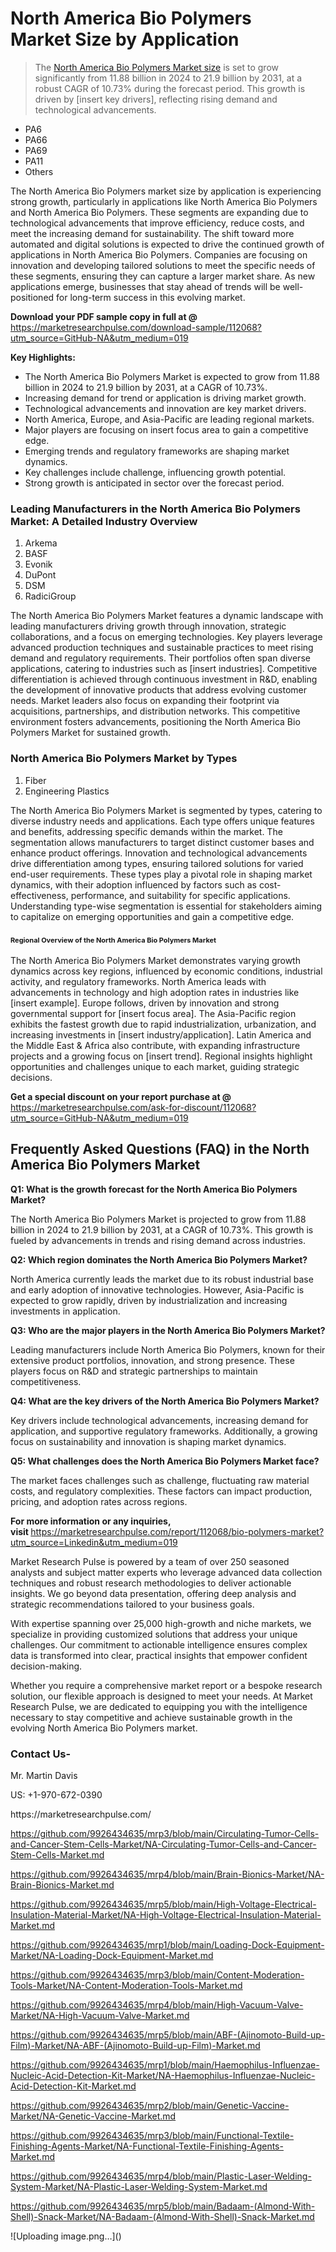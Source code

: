<h1>North America Bio Polymers Market&nbsp;Size by Application</h1><blockquote><p>The <a href="https://marketresearchpulse.com/download-sample/112068?utm_source=GitHub-NA&amp;utm_medium=019">North America Bio Polymers Market size</a> is set to grow significantly from 11.88 billion in 2024 to 21.9 billion by 2031, at a robust CAGR of 10.73% during the forecast period. This growth is driven by [insert key drivers], reflecting rising demand and technological advancements.</p></blockquote><ul><li>PA6<li> PA66<li> PA69<li> PA11<li> Others</li></ul><p>The North America Bio Polymers market size by application is experiencing strong growth, particularly in applications like North America Bio Polymers and North America Bio Polymers. These segments are expanding due to technological advancements that improve efficiency, reduce costs, and meet the increasing demand for sustainability. The shift toward more automated and digital solutions is expected to drive the continued growth of applications in North America Bio Polymers. Companies are focusing on innovation and developing tailored solutions to meet the specific needs of these segments, ensuring they can capture a larger market share. As new applications emerge, businesses that stay ahead of trends will be well-positioned for long-term success in this evolving market.</p><p><strong>Download your PDF sample copy in full at @ </strong><a href="https://marketresearchpulse.com/download-sample/112068?utm_source=GitHub-NA&amp;utm_medium=019">https://marketresearchpulse.com/download-sample/112068?utm_source=GitHub-NA&amp;utm_medium=019</a></p><p><strong>Key Highlights: </strong></p><ul><li>The North America Bio Polymers Market is expected to grow from 11.88 billion in 2024 to 21.9 billion by 2031, at a CAGR of 10.73%.</li><li>Increasing demand for trend or application is driving market growth.</li><li>Technological advancements and innovation are key market drivers.</li><li>North America, Europe, and Asia-Pacific are leading regional markets.</li><li>Major players are focusing on insert focus area to gain a competitive edge.</li><li>Emerging trends and regulatory frameworks are shaping market dynamics.</li><li>Key challenges include challenge, influencing growth potential.</li><li>Strong growth is anticipated in sector over the forecast period.</li></ul><h3>Leading Manufacturers in the North America Bio Polymers Market: A Detailed Industry Overview</h3><ol><li>Arkema</li><li>BASF</li><li>Evonik</li><li>DuPont</li><li>DSM</li><li>RadiciGroup</li></ol><div class="flex max-w-full flex-col flex-grow"><div class="min-h-8 text-message flex w-full flex-col items-end gap-2 whitespace-normal break-words [.text-message+&amp;]:mt-5" dir="auto" data-message-author-role="assistant" data-message-id="fd8432e4-4910-450d-b182-61b7bfb0a01f" data-message-model-slug="gpt-4o"><div class="flex w-full flex-col gap-1 empty:hidden first:pt-[3px]"><div class="markdown prose w-full break-words dark:prose-invert light"><p>The North America Bio Polymers Market features a dynamic landscape with leading manufacturers driving growth through innovation, strategic collaborations, and a focus on emerging technologies. Key players leverage advanced production techniques and sustainable practices to meet rising demand and regulatory requirements. Their portfolios often span diverse applications, catering to industries such as [insert industries]. Competitive differentiation is achieved through continuous investment in R&amp;D, enabling the development of innovative products that address evolving customer needs. Market leaders also focus on expanding their footprint via acquisitions, partnerships, and distribution networks. This competitive environment fosters advancements, positioning the North America Bio Polymers Market for sustained growth.</p></div></div></div></div><h3>North America Bio Polymers Market by Types</h3><ol><li>Fiber<li> Engineering Plastics</li></ol><div class="flex max-w-full flex-col flex-grow"><div class="min-h-8 text-message flex w-full flex-col items-end gap-2 whitespace-normal break-words [.text-message+&amp;]:mt-5" dir="auto" data-message-author-role="assistant" data-message-id="084470be-0bb7-4664-bddf-5156b4f41249" data-message-model-slug="gpt-4o-mini"><div class="flex w-full flex-col gap-1 empty:hidden first:pt-[3px]"><div class="markdown prose w-full break-words dark:prose-invert light"><p>The North America Bio Polymers Market is segmented by types, catering to diverse industry needs and applications. Each type offers unique features and benefits, addressing specific demands within the market. The segmentation allows manufacturers to target distinct customer bases and enhance product offerings. Innovation and technological advancements drive differentiation among types, ensuring tailored solutions for varied end-user requirements. These types play a pivotal role in shaping market dynamics, with their adoption influenced by factors such as cost-effectiveness, performance, and suitability for specific applications. Understanding type-wise segmentation is essential for stakeholders aiming to capitalize on emerging opportunities and gain a competitive edge.</p></div></div></div></div><h3><span style="font-size: 11px;">Regional Overview of the North America Bio Polymers Market</span></h3><div class="flex max-w-full flex-col flex-grow"><div class="min-h-8 text-message flex w-full flex-col items-end gap-2 whitespace-normal break-words [.text-message+&amp;]:mt-5" dir="auto" data-message-author-role="assistant" data-message-id="e9038762-ce64-4e30-91c9-9bd413514231" data-message-model-slug="gpt-4o-mini"><div class="flex w-full flex-col gap-1 empty:hidden first:pt-[3px]"><div class="markdown prose w-full break-words dark:prose-invert light"><p>The North America Bio Polymers Market demonstrates varying growth dynamics across key regions, influenced by economic conditions, industrial activity, and regulatory frameworks. North America leads with advancements in technology and high adoption rates in industries like [insert example]. Europe follows, driven by innovation and strong governmental support for [insert focus area]. The Asia-Pacific region exhibits the fastest growth due to rapid industrialization, urbanization, and increasing investments in [insert industry/application]. Latin America and the Middle East &amp; Africa also contribute, with expanding infrastructure projects and a growing focus on [insert trend]. Regional insights highlight opportunities and challenges unique to each market, guiding strategic decisions.</p></div></div></div></div><p><strong>Get a special discount on your report purchase at @ </strong><a href="https://marketresearchpulse.com/ask-for-discount/112068?utm_source=GitHub-NA&amp;utm_medium=019">https://marketresearchpulse.com/ask-for-discount/112068?utm_source=GitHub-NA&amp;utm_medium=019</a></p><h2>Frequently Asked Questions (FAQ) in the North America Bio Polymers Market</h2><p><strong>Q1: What is the growth forecast for the North America Bio Polymers Market?</strong></p><p>The North America Bio Polymers Market is projected to grow from 11.88 billion in 2024 to 21.9 billion by 2031, at a CAGR of 10.73%. This growth is fueled by advancements in trends and rising demand across industries.</p><p><strong>Q2: Which region dominates the North America Bio Polymers Market?</strong></p><p>North America currently leads the market due to its robust industrial base and early adoption of innovative technologies. However, Asia-Pacific is expected to grow rapidly, driven by industrialization and increasing investments in application.</p><p><strong>Q3: Who are the major players in the North America Bio Polymers Market?</strong></p><p>Leading manufacturers include North America Bio Polymers, known for their extensive product portfolios, innovation, and strong presence. These players focus on R&amp;D and strategic partnerships to maintain competitiveness.</p><p><strong>Q4: What are the key drivers of the North America Bio Polymers Market?</strong></p><p>Key drivers include technological advancements, increasing demand for application, and supportive regulatory frameworks. Additionally, a growing focus on sustainability and innovation is shaping market dynamics.</p><p><strong>Q5: What challenges does the North America Bio Polymers Market face?</strong></p><p>The market faces challenges such as challenge, fluctuating raw material costs, and regulatory complexities. These factors can impact production, pricing, and adoption rates across regions.</p><p><strong>For more information or any inquiries, visit&nbsp;</strong><a href="https://marketresearchpulse.com/report/112068/bio-polymers-market?utm_source=Linkedin&utm_medium=019">https://marketresearchpulse.com/report/112068/bio-polymers-market?utm_source=Linkedin&utm_medium=019</a></p><p>Market Research Pulse is powered by a team of over 250 seasoned analysts and subject matter experts who leverage advanced data collection techniques and robust research methodologies to deliver actionable insights. We go beyond data presentation, offering deep analysis and strategic recommendations tailored to your business goals.</p><p>With expertise spanning over 25,000 high-growth and niche markets, we specialize in providing customized solutions that address your unique challenges. Our commitment to actionable intelligence ensures complex data is transformed into clear, practical insights that empower confident decision-making.</p><p>Whether you require a comprehensive market report or a bespoke research solution, our flexible approach is designed to meet your needs. At Market Research Pulse, we are dedicated to equipping you with the intelligence necessary to stay competitive and achieve sustainable growth in the evolving North America Bio Polymers market.</p><h3><strong>Contact Us-</strong></h3><p>Mr. Martin Davis</p><p>US: +1-970-672-0390</p><p>https://marketresearchpulse.com/</p><p><a href="https://github.com/9926434635/mrp3/blob/main/Circulating-Tumor-Cells-and-Cancer-Stem-Cells-Market/NA-Circulating-Tumor-Cells-and-Cancer-Stem-Cells-Market.md">https://github.com/9926434635/mrp3/blob/main/Circulating-Tumor-Cells-and-Cancer-Stem-Cells-Market/NA-Circulating-Tumor-Cells-and-Cancer-Stem-Cells-Market.md</a></p><p><a href="https://github.com/9926434635/mrp4/blob/main/Brain-Bionics-Market/NA-Brain-Bionics-Market.md">https://github.com/9926434635/mrp4/blob/main/Brain-Bionics-Market/NA-Brain-Bionics-Market.md</a></p><p><a href="https://github.com/9926434635/mrp5/blob/main/High-Voltage-Electrical-Insulation-Material-Market/NA-High-Voltage-Electrical-Insulation-Material-Market.md">https://github.com/9926434635/mrp5/blob/main/High-Voltage-Electrical-Insulation-Material-Market/NA-High-Voltage-Electrical-Insulation-Material-Market.md</a></p><p><a href="https://github.com/9926434635/mrp1/blob/main/Loading-Dock-Equipment-Market/NA-Loading-Dock-Equipment-Market.md">https://github.com/9926434635/mrp1/blob/main/Loading-Dock-Equipment-Market/NA-Loading-Dock-Equipment-Market.md</a></p><p><a href="https://github.com/9926434635/mrp3/blob/main/Content-Moderation-Tools-Market/NA-Content-Moderation-Tools-Market.md">https://github.com/9926434635/mrp3/blob/main/Content-Moderation-Tools-Market/NA-Content-Moderation-Tools-Market.md</a></p><p><a href="https://github.com/9926434635/mrp4/blob/main/High-Vacuum-Valve-Market/NA-High-Vacuum-Valve-Market.md">https://github.com/9926434635/mrp4/blob/main/High-Vacuum-Valve-Market/NA-High-Vacuum-Valve-Market.md</a></p><p><a href="https://github.com/9926434635/mrp5/blob/main/ABF-(Ajinomoto-Build-up-Film)-Market/NA-ABF-(Ajinomoto-Build-up-Film)-Market.md">https://github.com/9926434635/mrp5/blob/main/ABF-(Ajinomoto-Build-up-Film)-Market/NA-ABF-(Ajinomoto-Build-up-Film)-Market.md</a></p><p><a href="https://github.com/9926434635/mrp1/blob/main/Haemophilus-Influenzae-Nucleic-Acid-Detection-Kit-Market/NA-Haemophilus-Influenzae-Nucleic-Acid-Detection-Kit-Market.md">https://github.com/9926434635/mrp1/blob/main/Haemophilus-Influenzae-Nucleic-Acid-Detection-Kit-Market/NA-Haemophilus-Influenzae-Nucleic-Acid-Detection-Kit-Market.md</a></p><p><a href="https://github.com/9926434635/mrp2/blob/main/Genetic-Vaccine-Market/NA-Genetic-Vaccine-Market.md">https://github.com/9926434635/mrp2/blob/main/Genetic-Vaccine-Market/NA-Genetic-Vaccine-Market.md</a></p><p><a href="https://github.com/9926434635/mrp3/blob/main/Functional-Textile-Finishing-Agents-Market/NA-Functional-Textile-Finishing-Agents-Market.md">https://github.com/9926434635/mrp3/blob/main/Functional-Textile-Finishing-Agents-Market/NA-Functional-Textile-Finishing-Agents-Market.md</a></p><p><a href="https://github.com/9926434635/mrp4/blob/main/Plastic-Laser-Welding-System-Market/NA-Plastic-Laser-Welding-System-Market.md">https://github.com/9926434635/mrp4/blob/main/Plastic-Laser-Welding-System-Market/NA-Plastic-Laser-Welding-System-Market.md</a></p><p><a href="https://github.com/9926434635/mrp5/blob/main/Badaam-(Almond-With-Shell)-Snack-Market/NA-Badaam-(Almond-With-Shell)-Snack-Market.md">https://github.com/9926434635/mrp5/blob/main/Badaam-(Almond-With-Shell)-Snack-Market/NA-Badaam-(Almond-With-Shell)-Snack-Market.md</a></p>
![Uploading image.png…]()
